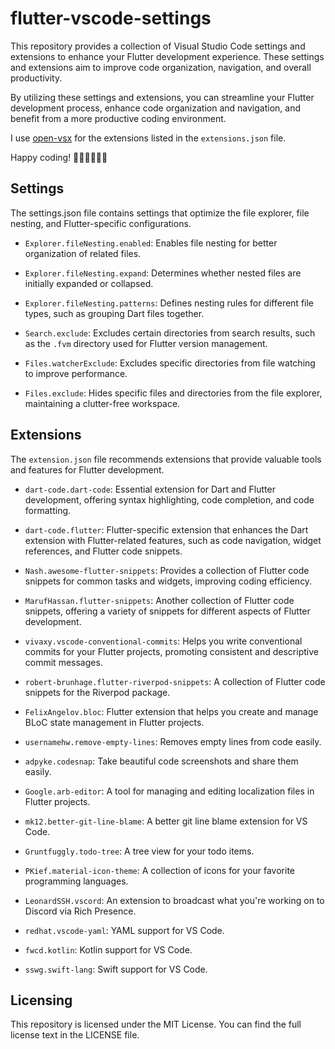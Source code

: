 # flutter-vscode-settings

This repository provides a collection of Visual Studio Code settings and extensions to enhance your Flutter development experience. These settings and extensions aim to improve code organization, navigation, and overall productivity.

By utilizing these settings and extensions, you can streamline your Flutter development process, enhance code organization and navigation, and benefit from a more productive coding environment.

I use [open-vsx](https://open-vsx.org/) for the extensions listed in the `extensions.json` file.

Happy coding! 🧑🏻‍💻👩🏻‍💻

## Settings

The settings.json file contains settings that optimize the file explorer, file nesting, and Flutter-specific configurations.

- `Explorer.fileNesting.enabled`: Enables file nesting for better organization of related files.

- `Explorer.fileNesting.expand`: Determines whether nested files are initially expanded or collapsed.

- `Explorer.fileNesting.patterns`: Defines nesting rules for different file types, such as grouping Dart files together.

- `Search.exclude`: Excludes certain directories from search results, such as the `.fvm` directory used for Flutter version management.

- `Files.watcherExclude`: Excludes specific directories from file watching to improve performance.

- `Files.exclude`: Hides specific files and directories from the file explorer, maintaining a clutter-free workspace.

## Extensions

The `extension.json` file recommends extensions that provide valuable tools and features for Flutter development.

- `dart-code.dart-code`: Essential extension for Dart and Flutter development, offering syntax highlighting, code completion, and code formatting.

- `dart-code.flutter`: Flutter-specific extension that enhances the Dart extension with Flutter-related features, such as code navigation, widget references, and Flutter code snippets.

- `Nash.awesome-flutter-snippets`: Provides a collection of Flutter code snippets for common tasks and widgets, improving coding efficiency.

- `MarufHassan.flutter-snippets`: Another collection of Flutter code snippets, offering a variety of snippets for different aspects of Flutter development.

- `vivaxy.vscode-conventional-commits`: Helps you write conventional commits for your Flutter projects, promoting consistent and descriptive commit messages.

- `robert-brunhage.flutter-riverpod-snippets`: A collection of Flutter code snippets for the Riverpod package.

- `FelixAngelov.bloc`: Flutter extension that helps you create and manage BLoC state management in Flutter projects.

- `usernamehw.remove-empty-lines`: Removes empty lines from code easily.

- `adpyke.codesnap`: Take beautiful code screenshots and share them easily.

- `Google.arb-editor`: A tool for managing and editing localization files in Flutter projects.

- `mk12.better-git-line-blame`: A better git line blame extension for VS Code.

- `Gruntfuggly.todo-tree`: A tree view for your todo items.

- `PKief.material-icon-theme`: A collection of icons for your favorite programming languages.

- `LeonardSSH.vscord`: An extension to broadcast what you're working on to Discord via Rich Presence.

- `redhat.vscode-yaml`: YAML support for VS Code.

- `fwcd.kotlin`: Kotlin support for VS Code.

- `sswg.swift-lang`: Swift support for VS Code.

## Licensing

This repository is licensed under the MIT License. You can find the full license text in the LICENSE file.
